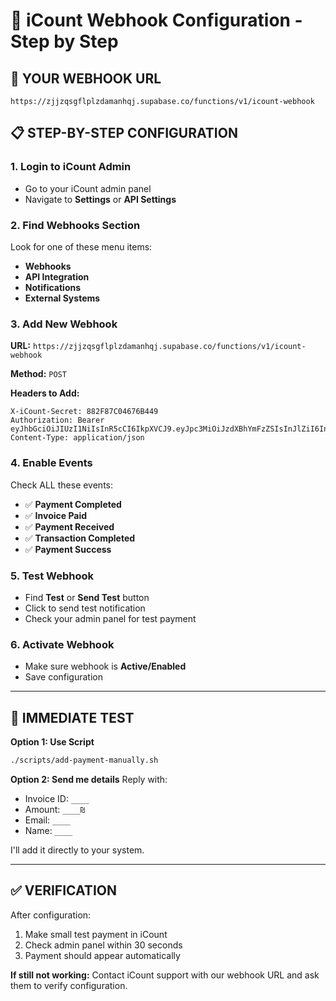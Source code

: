 # 🔧 iCount Webhook Configuration - Step by Step

## 🎯 **YOUR WEBHOOK URL**
```
https://zjjzqsgflplzdamanhqj.supabase.co/functions/v1/icount-webhook
```

## 📋 **STEP-BY-STEP CONFIGURATION**

### **1. Login to iCount Admin**
- Go to your iCount admin panel
- Navigate to **Settings** or **API Settings**

### **2. Find Webhooks Section**
Look for one of these menu items:
- **Webhooks**
- **API Integration** 
- **Notifications**
- **External Systems**

### **3. Add New Webhook**
**URL:** `https://zjjzqsgflplzdamanhqj.supabase.co/functions/v1/icount-webhook`

**Method:** `POST`

**Headers to Add:**
```
X-iCount-Secret: 882F87C04676B449
Authorization: Bearer eyJhbGciOiJIUzI1NiIsInR5cCI6IkpXVCJ9.eyJpc3MiOiJzdXBhYmFzZSIsInJlZiI6Inpqanpxc2dmbHBsemRhbWFuaHFqIiwicm9sZSI6ImFub24iLCJpYXQiOjE3NDUxNzU0NTYsImV4cCI6MjA2MDc1MTQ1Nn0.zcQAS1lYncW8VsXnQsz5pXo28ST0PruZZacNaWrPf0I
Content-Type: application/json
```

### **4. Enable Events**
Check ALL these events:
- ✅ **Payment Completed**
- ✅ **Invoice Paid**
- ✅ **Payment Received** 
- ✅ **Transaction Completed**
- ✅ **Payment Success**

### **5. Test Webhook**
- Find **Test** or **Send Test** button
- Click to send test notification
- Check your admin panel for test payment

### **6. Activate Webhook**
- Make sure webhook is **Active/Enabled**
- Save configuration

---

## 🧪 **IMMEDIATE TEST**

**Option 1: Use Script**
```bash
./scripts/add-payment-manually.sh
```

**Option 2: Send me details**
Reply with:
- Invoice ID: `____`
- Amount: `____₪`
- Email: `____`
- Name: `____`

I'll add it directly to your system.

---

## ✅ **VERIFICATION**

After configuration:
1. Make small test payment in iCount
2. Check admin panel within 30 seconds
3. Payment should appear automatically

**If still not working:** Contact iCount support with our webhook URL and ask them to verify configuration. 